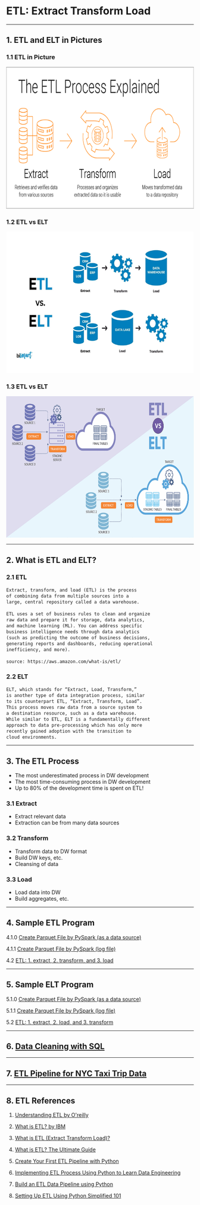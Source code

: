# ETL: Extract Transform Load

------
## 1. ETL and ELT in Pictures 

### 1.1 ETL in Picture 

<img src="./etl-process-explained-diagram.png" height=380 width=620>

### 1.2 ETL vs ELT 

<img src="./ETL_vs_ELT.jpg" height=380 width=620>

### 1.3 ETL vs ELT 

<img src="./ETL_vs_ELT_2.jpg" height=380 width=620>

------

## 2. What is ETL and ELT? 

### 2.1 ETL
	Extract, transform, and load (ETL) is the process 
	of combining data from multiple sources into a 
	large, central repository called a data warehouse. 
	
	ETL uses a set of business rules to clean and organize 
	raw data and prepare it for storage, data analytics, 
	and machine learning (ML). You can address specific 
	business intelligence needs through data analytics 
	(such as predicting the outcome of business decisions, 
	generating reports and dashboards, reducing operational 
	inefficiency, and more).
	
	source: https://aws.amazon.com/what-is/etl/

### 2.2 ELT

	ELT, which stands for “Extract, Load, Transform,” 
	is another type of data integration process, similar 
	to its counterpart ETL, “Extract, Transform, Load”. 
	This process moves raw data from a source system to 
	a destination resource, such as a data warehouse. 
	While similar to ETL, ELT is a fundamentally different 
	approach to data pre-processing which has only more 
	recently gained adoption with the transition to 
	cloud environments.

-------

## 3. The ETL Process

* The most underestimated process in DW development
* The most time-consuming process in DW development
* Up to 80% of the development time is spent on ETL!

### 3.1 Extract

* Extract relevant data
* Extraction can be from many data sources

### 3.2 Transform

* Transform data to DW format
* Build DW keys, etc.
* Cleansing of data

### 3.3 Load

* Load data into DW
* Build aggregates, etc.

-------
## 4. Sample ETL Program

4.1.0 [Create Parquet File by PySpark (as a data source)](./create_parquet.py)

4.1.1 [Create Parquet File by PySpark (log file)](./create_parquet.py.log)

4.2 [ETL: 1. extract, 2. transform, and 3. load](./etl_read_parquet_from_file_transform_and_load_to_mysql.py)

-------

## 5. Sample ELT Program

5.1.0 [Create Parquet File by PySpark (as a data source)](./create_parquet.py)

5.1.1 [Create Parquet File by PySpark (log file)](./create_parquet.py.log)

5.2 [ETL: 1. extract, 2. load, and 3. transform](./elt_read_parquet_from_file_and_load_to_mysql_then_transform.py)

-------

## 6. [Data Cleaning with SQL](./Data_Cleaning_with_SQL.pdf)

------

## 7. [ETL Pipeline for NYC Taxi Trip Data](./ETL_Pipeline_for_NYC_Taxi_Trip_Data.pdf)

-------

## 8. ETL References

1. [Understanding ETL by O'reilly](./Understanding-ETL-by-Oreilly.pdf)

2. [What is ETL? by IBM](https://www.ibm.com/topics/etl)

3. [What is ETL (Extract Transform Load)?](https://aws.amazon.com/what-is/etl/)

4. [What is ETL? The Ultimate Guide](https://www.matillion.com/blog/what-is-etl-the-ultimate-guide)

5. [Create Your First ETL Pipeline with Python](https://anujsyal.com/create-your-first-etl-pipeline-with-python)

6. [Implementing ETL Process Using Python to Learn Data Engineering](https://www.analyticsvidhya.com/blog/2021/06/implementing-python-to-learn-data-engineering-etl-process/)

7. [Build an ETL Data Pipeline using Python](https://blog.det.life/build-an-etl-data-pipeline-using-python-139c6875b046)

8. [Setting Up ETL Using Python Simplified 101](https://hevodata.com/learn/etl-using-python/)
